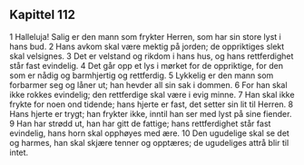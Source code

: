 ## Kapittel 112

1 Halleluja! Salig er den mann som frykter Herren, som har sin store lyst i hans bud.
2 Hans avkom skal være mektig på jorden; de oppriktiges slekt skal velsignes.
3 Det er velstand og rikdom i hans hus, og hans rettferdighet står fast evindelig.
4 Det går opp et lys i mørket for de oppriktige, for den som er nådig og barmhjertig og rettferdig.
5 Lykkelig er den mann som forbarmer seg og låner ut; han hevder all sin sak i dommen.
6 For han skal ikke rokkes evindelig; den rettferdige skal være i evig minne.
7 Han skal ikke frykte for noen ond tidende; hans hjerte er fast, det setter sin lit til Herren.
8 Hans hjerte er trygt; han frykter ikke, inntil han ser med lyst på sine fiender.
9 Han har strødd ut, han har gitt de fattige; hans rettferdighet står fast evindelig, hans horn skal opphøyes med ære.
10 Den ugudelige skal se det og harmes, han skal skjære tenner og opptæres; de ugudeliges attrå blir til intet.
